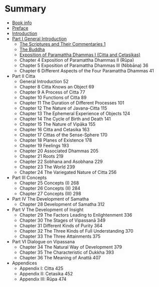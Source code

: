 # Summary

* [Book info](README.md)
* [Preface](preface.md)
* [Introduction](introduction.md)
* [Part I General Introduction](part_1.md)
   * [The Scriptures and Their Commentaries 1](the_scriptures_and_their_commentaries_1.md)
   * [The Buddha](the_buddha.md)
   * [Exposition of Paramattha Dhammas I (Citta and Cetasikas)](exposition_of_paramattha_dhammas_i_citta_and_cetasikas.md)
   * Chapter 4 Exposition of Paramattha Dhammas II (Rūpa)
   * Chapter 5 Exposition of Paramattha Dhammas III (Nibbāna) 36
   * Chapter 6 Different Aspects of the Four Paramattha Dhammas 41
* Part II Citta
   * General Introduction 52
   * Chapter 8 Citta Knows an Object 69
   * Chapter 9 A Process of Citta 77
   * Chapter 10 Functions of Citta 89
   * Chapter 11 The Duration of Different Processes 101
   * Chapter 12 The Nature of Javana-Citta 115
   * Chapter 13 The Ephemeral Experience of Objects 124
   * Chapter 14 The Cycle of Birth and Death 141
   * Chapter 15 The Nature of Vipāka 155
   * Chapter 16 Citta and Cetasika 163
   * Chapter 17 Cittas of the Sense-Sphere 170
   * Chapter 18 Planes of Existence 178
   * Chapter 19 Feelings 193
   * Chapter 20 Associated Dhammas 205
   * Chapter 21 Roots 219
   * Chapter 22 Sobhana and Asobhana 229
   * Chapter 23 The World 239
   * Chapter 24 The Variegated Nature of Citta 256
* Part III Concepts
   * Chapter 25 Concepts (I) 268
   * Chapter 26 Concepts (II) 284
   * Chapter 27 Concepts (III) 298
* Part IV The Development of Samatha
   * Chapter 28 Development of Samatha 312
* Part V The Development of Insight
   * Chapter 29 The Factors Leading to Enlightenment 336
   * Chapter 30 The Stages of Vipassanā 349
   * Chapter 31 Different Kinds of Purity 364
   * Chapter 32 The Three Kinds of Full Understanding 370
   * Chapter 33 The Three Attainments 375
* Part VI Dialogue on Vipassana
   * Chapter 34 The Natural Way of Development 379
   * Chapter 35 The Characteristic of Dukkha 393
   * Chapter 36 The Meaning of Anattā 407
* Appendices
   * Appendix I: Citta 425
   * Appendix II: Cetasika 452
   * Appendix III: Rūpa 474

